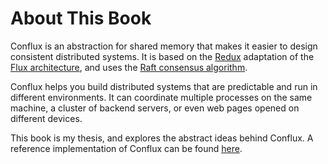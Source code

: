 # About This Book

Conflux is an abstraction for shared memory that makes it easier to design consistent distributed systems. It is based on the [Redux](http://redux.js.org) adaptation of the [Flux architecture](https://facebook.github.io/flux/docs/overview.html), and uses the [Raft consensus algorithm](http://raft.github.io).

Conflux helps you build distributed systems that are predictable and run in different environments. It can coordinate multiple processes on the same machine, a cluster of backend servers, or even web pages opened on different devices.

This book is my thesis, and explores the abstract ideas behind Conflux. A reference implementation of Conflux can be found [here](https://github.com/ben-ng/conflux).
